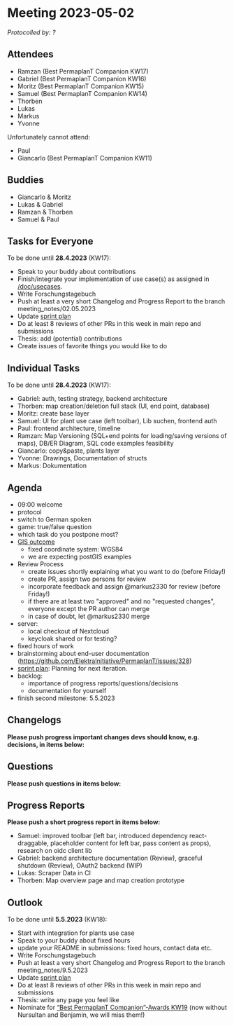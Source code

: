 # Meeting 2023-05-02

_Protocolled by: ?_

## Attendees

- Ramzan (Best PermaplanT Companion KW17)
- Gabriel (Best PermaplanT Companion KW16)
- Moritz (Best PermaplanT Companion KW15)
- Samuel (Best PermaplanT Companion KW14)
- Thorben
- Lukas
- Markus
- Yvonne

Unfortunately cannot attend:

- Paul
- Giancarlo (Best PermaplanT Companion KW11)

## Buddies

- Giancarlo & Moritz
- Lukas & Gabriel
- Ramzan & Thorben
- Samuel & Paul

## Tasks for Everyone

To be done until **28.4.2023** (KW17):

- Speak to your buddy about contributions
- Finish/integrate your implementation of use case(s) as assigned in [/doc/usecases](/doc/usecases).
- Write Forschungstagebuch
- Push at least a very short Changelog and Progress Report to the branch meeting_notes/02.05.2023
- Update [sprint plan](https://github.com/orgs/ElektraInitiative/projects/4/)
- Do at least 8 reviews of other PRs in this week in main repo and submissions
- Thesis: add (potential) contributions
- Create issues of favorite things you would like to do

## Individual Tasks

To be done until **28.4.2023** (KW17):

- Gabriel: auth, testing strategy, backend architecture
- Thorben: map creation/deletion full stack (UI, end point, database)
- Moritz: create base layer
- Samuel: UI for plant use case (left toolbar), Lib suchen, frontend auth
- Paul: frontend architecture, timeline
- Ramzan: Map Versioning (SQL+end points for loading/saving versions of maps), DB/ER Diagram, SQL code examples feasibility
- Giancarlo: copy&paste, plants layer
- Yvonne: Drawings, Documentation of structs
- Markus: Dokumentation

## Agenda

- 09:00 welcome
- protocol
- switch to German spoken
- game: true/false question
- which task do you postpone most?
- [GIS outcome](https://github.com/ElektraInitiative/PermaplanT/pull/318/files)
  - fixed coordinate system: WGS84
  - we are expecting postGIS examples
- Review Process
  - create issues shortly explaining what you want to do (before Friday!)
  - create PR, assign two persons for review
  - incorporate feedback and assign @markus2330 for review (before Friday!)
  - if there are at least two "approved" and no "requested changes", everyone except the PR author can merge
  - in case of doubt, let @markus2330 merge
- server:
  - local checkout of Nextcloud
  - keycloak shared or for testing?
- fixed hours of work
- brainstorming about end-user documentation (https://github.com/ElektraInitiative/PermaplanT/issues/328)
- [sprint plan](https://github.com/orgs/ElektraInitiative/projects/4/): Planning for next iteration.
- backlog:
  - importance of progress reports/questions/decisions
  - documentation for yourself
- finish second milestone: 5.5.2023

## Changelogs

**Please push progress important changes devs should know, e.g. decisions, in items below:**

## Questions

**Please push questions in items below:**

## Progress Reports

**Please push a short progress report in items below:**

- Samuel: improved toolbar (left bar, introduced dependency react-draggable, placeholder content for left bar, pass content as props), research on oidc client lib
- Gabriel: backend architecture documentation (Review), graceful shutdown (Review), OAuth2 backend (WIP)
- Lukas: Scraper Data in CI
- Thorben: Map overview page and map creation prototype

## Outlook

To be done until **5.5.2023** (KW18):

- Start with integration for plants use case
- Speak to your buddy about fixed hours
- update your README in submissions: fixed hours, contact data etc.
- Write Forschungstagebuch
- Push at least a very short Changelog and Progress Report to the branch meeting_notes/9.5.2023
- Update [sprint plan](https://github.com/orgs/ElektraInitiative/projects/4/)
- Do at least 8 reviews of other PRs in this week in main repo and submissions
- Thesis: write any page you feel like
- Nominate for [“Best PermaplanT Companion”-Awards KW19](https://nextcloud.markus-raab.org/nextcloud/index.php/apps/polls/vote/15)
  (now without Nursultan and Benjamin, we will miss them!)
